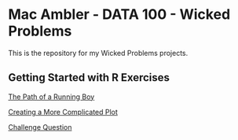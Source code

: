 # Mac Ambler - DATA 100 - Wicked Problems

This is the repository for my Wicked Problems projects.

## Getting Started with R Exercises

[The Path of a Running Boy](path_of_a_running_boy.md)

[Creating a More Complicated Plot](creating_a_more_complicated_plot.md)

[Challenge Question](challenge_question.md)
